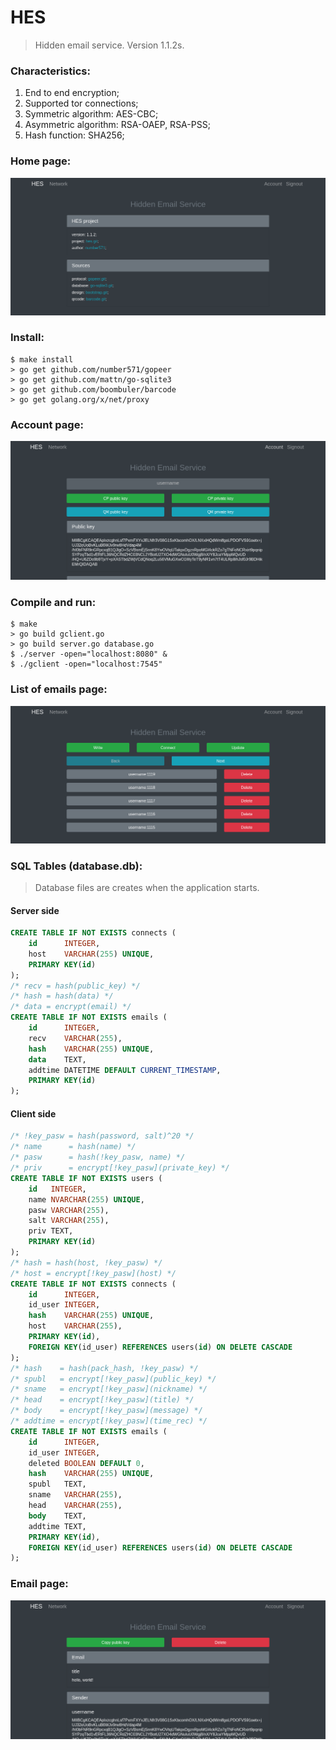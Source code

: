 # HES

> Hidden email service. Version 1.1.2s.

### Characteristics:
1. End to end encryption;
2. Supported tor connections;
3. Symmetric algorithm: AES-CBC;
4. Asymmetric algorithm: RSA-OAEP, RSA-PSS;
5. Hash function: SHA256;

### Home page:
<img src="/userside/images/HES1.png" alt="HomePage"/>

### Install:
```
$ make install
> go get github.com/number571/gopeer
> go get github.com/mattn/go-sqlite3
> go get github.com/boombuler/barcode
> go get golang.org/x/net/proxy
```

### Account page:
<img src="/userside/images/HES4.png" alt="AccountPage"/>

### Compile and run:
```
$ make
> go build gclient.go
> go build server.go database.go
$ ./server -open="localhost:8080" &
$ ./gclient -open="localhost:7545"
```

### List of emails page:
<img src="/userside/images/HES7.png" alt="ListOfEmailsPage"/>

### SQL Tables (database.db):
> Database files are creates when the application starts.

#### Server side
```sql
CREATE TABLE IF NOT EXISTS connects (
	id      INTEGER,
	host    VARCHAR(255) UNIQUE,
	PRIMARY KEY(id)
);
/* recv = hash(public_key) */
/* hash = hash(data) */
/* data = encrypt(email) */
CREATE TABLE IF NOT EXISTS emails (
	id      INTEGER,
	recv    VARCHAR(255),
	hash    VARCHAR(255) UNIQUE,
	data    TEXT,
	addtime DATETIME DEFAULT CURRENT_TIMESTAMP,
	PRIMARY KEY(id)
);
```

#### Client side
```sql
/* !key_pasw = hash(password, salt)^20 */
/* name      = hash(name) */
/* pasw      = hash(!key_pasw, name) */
/* priv      = encrypt[!key_pasw](private_key) */
CREATE TABLE IF NOT EXISTS users (
	id   INTEGER,
	name NVARCHAR(255) UNIQUE,
	pasw VARCHAR(255),
	salt VARCHAR(255),
	priv TEXT,
	PRIMARY KEY(id)
);
/* hash = hash(host, !key_pasw) */
/* host = encrypt[!key_pasw](host) */
CREATE TABLE IF NOT EXISTS connects (
	id      INTEGER,
	id_user INTEGER,
	hash    VARCHAR(255) UNIQUE,
	host    VARCHAR(255),
	PRIMARY KEY(id),
	FOREIGN KEY(id_user) REFERENCES users(id) ON DELETE CASCADE
);
/* hash    = hash(pack_hash, !key_pasw) */
/* spubl   = encrypt[!key_pasw](public_key) */
/* sname   = encrypt[!key_pasw](nickname) */
/* head    = encrypt[!key_pasw](title) */
/* body    = encrypt[!key_pasw](message) */
/* addtime = encrypt[!key_pasw](time_rec) */
CREATE TABLE IF NOT EXISTS emails (
	id      INTEGER,
	id_user INTEGER,
	deleted BOOLEAN DEFAULT 0,
	hash    VARCHAR(255) UNIQUE,
	spubl   TEXT,
	sname   VARCHAR(255),
	head    VARCHAR(255),
	body    TEXT,
	addtime TEXT,
	PRIMARY KEY(id),
	FOREIGN KEY(id_user) REFERENCES users(id) ON DELETE CASCADE
);
```

### Email page:
<img src="/userside/images/HES8.png" alt="EmailPage"/>
